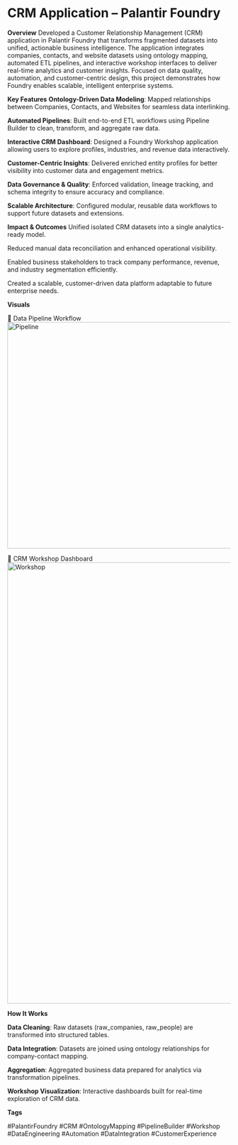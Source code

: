 # CRM Application – Palantir Foundry
**Overview**
Developed a Customer Relationship Management (CRM) application in Palantir Foundry that transforms fragmented datasets into unified, actionable business intelligence.
The application integrates companies, contacts, and website datasets using ontology mapping, automated ETL pipelines, and interactive workshop interfaces to deliver real-time analytics and customer insights.
Focused on data quality, automation, and customer-centric design, this project demonstrates how Foundry enables scalable, intelligent enterprise systems.

**Key Features**
**Ontology-Driven Data Modeling**: Mapped relationships between Companies, Contacts, and Websites for seamless data interlinking.

**Automated Pipelines**: Built end-to-end ETL workflows using Pipeline Builder to clean, transform, and aggregate raw data.

**Interactive CRM Dashboard**: Designed a Foundry Workshop application allowing users to explore profiles, industries, and revenue data interactively.

**Customer-Centric Insights**: Delivered enriched entity profiles for better visibility into customer data and engagement metrics.

**Data Governance & Quality**: Enforced validation, lineage tracking, and schema integrity to ensure accuracy and compliance.

**Scalable Architecture**: Configured modular, reusable data workflows to support future datasets and extensions.

**Impact & Outcomes**
Unified isolated CRM datasets into a single analytics-ready model.

Reduced manual data reconciliation and enhanced operational visibility.

Enabled business stakeholders to track company performance, revenue, and industry segmentation efficiently.

Created a scalable, customer-driven data platform adaptable to future enterprise needs.

**Visuals**

🔹 Data Pipeline Workflow
<img width="1219" height="511" alt="Pipeline" src="https://github.com/user-attachments/assets/8b83a2e1-13f5-430c-bf2a-930488a08dc6" />

🔹 CRM Workshop Dashboard
<img width="1654" height="995" alt="Workshop" src="https://github.com/user-attachments/assets/8e1cd344-ca56-4d2f-9921-ccfc8a9f83f4" />

**How It Works**

**Data Cleaning**: Raw datasets (raw_companies, raw_people) are transformed into structured tables.

**Data Integration**: Datasets are joined using ontology relationships for company-contact mapping.

**Aggregation**: Aggregated business data prepared for analytics via transformation pipelines.

**Workshop Visualization**: Interactive dashboards built for real-time exploration of CRM data.

**Tags**

#PalantirFoundry #CRM #OntologyMapping #PipelineBuilder #Workshop #DataEngineering #Automation #DataIntegration #CustomerExperience
